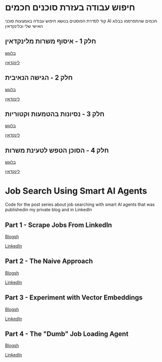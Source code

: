 # חיפוש עבודה בעזרת סוכנים חכמים

קוד לסדרת הפוסטים בנושא חיפוש עבודה באמצעות סוכני AI חכמים שהתפרסמו בבלוג האישי שלי ובלינקדאין

## חלק 1 - איסוף משרות מלינקדאין

[בלוגש](https://blogsh.ophir.org.il/?p=735) 

[לינקדאין](https://www.linkedin.com/pulse/%D7%97%D7%99%D7%A4%D7%95%D7%A9-%D7%A2%D7%91%D7%95%D7%93%D7%94-%D7%91%D7%A2%D7%96%D7%A8%D7%AA-%D7%A1%D7%95%D7%9B%D7%A0%D7%99%D7%9D-%D7%97%D7%9B%D7%9E%D7%99%D7%9D-%D7%97%D7%9C%D7%A7-1-miron-ophir-hff1e/?trackingId=M122QnI6Qwpmii8vdQ3ktA%3D%3D)

## חלק 2 - הגישה הנאיבית

[בלוגש](https://blogsh.ophir.org.il/?p=744)

[לינקדאין](https://www.linkedin.com/pulse/%D7%97%D7%99%D7%A4%D7%95%D7%A9-%D7%A2%D7%91%D7%95%D7%93%D7%94-%D7%91%D7%A2%D7%96%D7%A8%D7%AA-%D7%A1%D7%95%D7%9B%D7%A0%D7%99%D7%9D-%D7%97%D7%9B%D7%9E%D7%99%D7%9D-%D7%97%D7%9C%D7%A7-2-miron-ophir-0cnve/?trackingId=MDIcftEgVuI1fOhkvwQsyg%3D%3D)

## חלק 3 - נסיונות בהטמעות וקטוריות

[בלוגש](https://blogsh.ophir.org.il/?p=759)

[לינקדאין](https://www.linkedin.com/pulse/%D7%97%D7%99%D7%A4%D7%95%D7%A9-%D7%A2%D7%91%D7%95%D7%93%D7%94-%D7%91%D7%A2%D7%96%D7%A8%D7%AA-%D7%A1%D7%95%D7%9B%D7%A0%D7%99%D7%9D-%D7%97%D7%9B%D7%9E%D7%99%D7%9D-%D7%97%D7%9C%D7%A7-3-miron-ophir-tpcpf/?trackingId=ao%2BRDvfLr1tWj91ILZWpUw%3D%3D)

## חלק 4 - הסוכן הטפש לטעינת משרות

[בלוגש](https://blogsh.ophir.org.il/?p=781)

[לינקדאין](https://www.linkedin.com/pulse/%D7%97%D7%99%D7%A4%D7%95%D7%A9-%D7%A2%D7%91%D7%95%D7%93%D7%94-%D7%91%D7%A2%D7%96%D7%A8%D7%AA-%D7%A1%D7%95%D7%9B%D7%A0%D7%99%D7%9D-%D7%97%D7%9B%D7%9E%D7%99%D7%9D-%D7%97%D7%9C%D7%A7-4-miron-ophir-2xmnf/?trackingId=8DM4QXHAYJdQ8o51MIPBdw%3D%3D)



# Job Search Using Smart AI Agents

Code for the post series about job searching with smart AI agents that was publishedin my private blog and in LinkedIn

## Part 1 - Scrape Jobs From LinkedIn

[Blogsh](https://blogsh.ophir.org.il/?p=735) 

[LinkedIn](https://www.linkedin.com/pulse/%D7%97%D7%99%D7%A4%D7%95%D7%A9-%D7%A2%D7%91%D7%95%D7%93%D7%94-%D7%91%D7%A2%D7%96%D7%A8%D7%AA-%D7%A1%D7%95%D7%9B%D7%A0%D7%99%D7%9D-%D7%97%D7%9B%D7%9E%D7%99%D7%9D-%D7%97%D7%9C%D7%A7-1-miron-ophir-hff1e/?trackingId=M122QnI6Qwpmii8vdQ3ktA%3D%3D)

## Part 2 - The Naive Approach

[Blogsh](https://blogsh.ophir.org.il/?p=744)

[LinkedIn](https://www.linkedin.com/pulse/%D7%97%D7%99%D7%A4%D7%95%D7%A9-%D7%A2%D7%91%D7%95%D7%93%D7%94-%D7%91%D7%A2%D7%96%D7%A8%D7%AA-%D7%A1%D7%95%D7%9B%D7%A0%D7%99%D7%9D-%D7%97%D7%9B%D7%9E%D7%99%D7%9D-%D7%97%D7%9C%D7%A7-2-miron-ophir-0cnve/?trackingId=MDIcftEgVuI1fOhkvwQsyg%3D%3D)


## Part 3 - Experiment with Vector Embeddings

[Blogsh](https://blogsh.ophir.org.il/?p=759)

[LinkedIn](https://www.linkedin.com/pulse/%D7%97%D7%99%D7%A4%D7%95%D7%A9-%D7%A2%D7%91%D7%95%D7%93%D7%94-%D7%91%D7%A2%D7%96%D7%A8%D7%AA-%D7%A1%D7%95%D7%9B%D7%A0%D7%99%D7%9D-%D7%97%D7%9B%D7%9E%D7%99%D7%9D-%D7%97%D7%9C%D7%A7-3-miron-ophir-tpcpf/?trackingId=ao%2BRDvfLr1tWj91ILZWpUw%3D%3D)


## Part 4 - The "Dumb" Job Loading Agent

[Blogsh](https://blogsh.ophir.org.il/?p=781)

[LinkedIn](https://www.linkedin.com/pulse/%D7%97%D7%99%D7%A4%D7%95%D7%A9-%D7%A2%D7%91%D7%95%D7%93%D7%94-%D7%91%D7%A2%D7%96%D7%A8%D7%AA-%D7%A1%D7%95%D7%9B%D7%A0%D7%99%D7%9D-%D7%97%D7%9B%D7%9E%D7%99%D7%9D-%D7%97%D7%9C%D7%A7-4-miron-ophir-2xmnf/?trackingId=8DM4QXHAYJdQ8o51MIPBdw%3D%3D)


